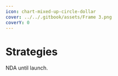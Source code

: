 ```yaml
---
icon: chart-mixed-up-circle-dollar
cover: ../../.gitbook/assets/Frame 3.png
coverY: 0
---
```


# Strategies

NDA until launch.
